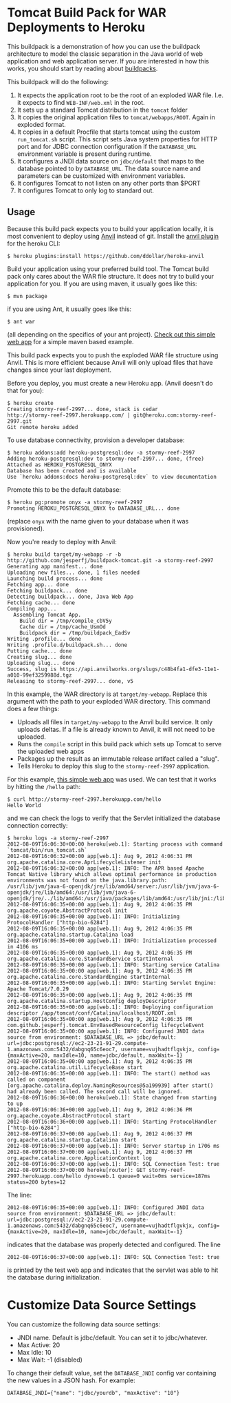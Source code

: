 # Tomcat Build Pack for WAR Deployments to Heroku

This buildpack is a demonstration of how you can use the buildpack architecture to model the classic separation in the Java world of web application and web application server. If you are interested in how this works, you should start by reading about [buildpacks](https://devcenter.heroku.com/articles/buildpacks).

This buildpack will do the following:

1. It expects the application root to be the root of an exploded WAR file. I.e. it expects to find `WEB-INF/web.xml` in the root.
1. It sets up a standard Tomcat distribution in the `tomcat` folder
1. It copies the original application files to `tomcat/webapps/ROOT`. Again in exploded format.
1. It copies in a default Procfile that starts tomcat using the custom `run_tomcat.sh` script. This script sets Java system properties for HTTP port and for JDBC connection configuration if the `DATABASE_URL` environment variable is present during runtime.
1. It configures a JNDI data source on `jdbc/default` that maps to the database pointed to by `DATABASE_URL`. The data source name and parameters can be customized with environment variables.
1. It configures Tomcat to not listen on any other ports than $PORT
1. It configures Tomcat to only log to standard out.

## Usage

Because this build pack expects you to build your application locally, it is most convenient to deploy using [Anvil](https://github.com/ddollar/anvil) instead of git. Install the [anvil plugin](https://github.com/ddollar/heroku-anvil) for the heroku CLI:

```
$ heroku plugins:install https://github.com/ddollar/heroku-anvil
```

Build your application using your preferred build tool. The Tomcat build pack only cares about the WAR file structure. It does not try to build your application for you. If you are using maven, it usually goes like this:

```
$ mvn package
```

if you are using Ant, it usually goes like this:

```
$ ant war
```

(all depending on the specifics of your ant project). [Check out this simple web app](https://github.com/jesperfj/webapp-with-jndi) for a simple maven based example.

This build pack expects you to push the exploded WAR file structure using Anvil. This is more efficient because Anvil will only upload files that have changes since your last deployment.

Before you deploy, you must create a new Heroku app. (Anvil doesn't do that for you):

```
$ heroku create
Creating stormy-reef-2997... done, stack is cedar
http://stormy-reef-2997.herokuapp.com/ | git@heroku.com:stormy-reef-2997.git
Git remote heroku added
```

To use database connectivity, provision a developer database:

```
$ heroku addons:add heroku-postgresql:dev -a stormy-reef-2997
Adding heroku-postgresql:dev to stormy-reef-2997... done, (free)
Attached as HEROKU_POSTGRESQL_ONYX
Database has been created and is available
Use `heroku addons:docs heroku-postgresql:dev` to view documentation
```

Promote this to be the default database:

```
$ heroku pg:promote onyx -a stormy-reef-2997
Promoting HEROKU_POSTGRESQL_ONYX to DATABASE_URL... done
```

(replace `onyx` with the name given to your database when it was provisioned).

Now you're ready to deploy with Anvil:

```
$ heroku build target/my-webapp -r -b http://github.com/jesperfj/buildpack-tomcat.git -a stormy-reef-2997
Generating app manifest... done
Uploading new files... done, 1 files needed
Launching build process... done 
Fetching app... done 
Fetching buildpack... done 
Detecting buildpack... done, Java Web App 
Fetching cache... done 
Compiling app... 
  Assembling Tomcat App.
    Build dir = /tmp/compile_cbV5y
    Cache dir = /tmp/cache_UsmOd
    Buildpack dir = /tmp/buildpack_EadSv
Writing .profile... done 
Writing .profile.d/buildpack.sh... done 
Putting cache... done 
Creating slug... done 
Uploading slug... done 
Success, slug is https://api.anvilworks.org/slugs/c48b4fa1-dfe3-11e1-a010-99ef3259988d.tgz 
Releasing to stormy-reef-2997... done, v5
```

In this example, the WAR directory is at `target/my-webapp`. Replace this argument with the path to your exploded WAR directory. This command does a few things:

* Uploads all files in `target/my-webapp` to the Anvil build service. It only uploads deltas. If a file is already known to Anvil, it will not need to be uploaded.
* Runs the `compile` script in this build pack which sets up Tomcat to serve the uploaded web apps
* Packages up the result as an immutable release artifact called a "slug".
* Tells Heroku to deploy this slug to the `stormy-reef-2997` application.

For this example, [this simple web app](https://github.com/jesperfj/webapp-with-jndi) was used. We can test that it works by hitting the `/hello` path:

```
$ curl http://stormy-reef-2997.herokuapp.com/hello
Hello World
```

and we can check the logs to verify that the Servlet initialized the database connection correctly:

```
$ heroku logs -a stormy-reef-2997
2012-08-09T16:06:30+00:00 heroku[web.1]: Starting process with command `tomcat/bin/run_tomcat.sh`
2012-08-09T16:06:32+00:00 app[web.1]: Aug 9, 2012 4:06:31 PM org.apache.catalina.core.AprLifecycleListener init
2012-08-09T16:06:32+00:00 app[web.1]: INFO: The APR based Apache Tomcat Native library which allows optimal performance in production environments was not found on the java.library.path: /usr/lib/jvm/java-6-openjdk/jre/lib/amd64/server:/usr/lib/jvm/java-6-openjdk/jre/lib/amd64:/usr/lib/jvm/java-6-openjdk/jre/../lib/amd64:/usr/java/packages/lib/amd64:/usr/lib/jni:/lib:/usr/lib
2012-08-09T16:06:35+00:00 app[web.1]: Aug 9, 2012 4:06:35 PM org.apache.coyote.AbstractProtocol init
2012-08-09T16:06:35+00:00 app[web.1]: INFO: Initializing ProtocolHandler ["http-bio-6284"]
2012-08-09T16:06:35+00:00 app[web.1]: Aug 9, 2012 4:06:35 PM org.apache.catalina.startup.Catalina load
2012-08-09T16:06:35+00:00 app[web.1]: INFO: Initialization processed in 4106 ms
2012-08-09T16:06:35+00:00 app[web.1]: Aug 9, 2012 4:06:35 PM org.apache.catalina.core.StandardService startInternal
2012-08-09T16:06:35+00:00 app[web.1]: INFO: Starting service Catalina
2012-08-09T16:06:35+00:00 app[web.1]: Aug 9, 2012 4:06:35 PM org.apache.catalina.core.StandardEngine startInternal
2012-08-09T16:06:35+00:00 app[web.1]: INFO: Starting Servlet Engine: Apache Tomcat/7.0.29
2012-08-09T16:06:35+00:00 app[web.1]: Aug 9, 2012 4:06:35 PM org.apache.catalina.startup.HostConfig deployDescriptor
2012-08-09T16:06:35+00:00 app[web.1]: INFO: Deploying configuration descriptor /app/tomcat/conf/Catalina/localhost/ROOT.xml
2012-08-09T16:06:35+00:00 app[web.1]: Aug 9, 2012 4:06:35 PM com.github.jesperfj.tomcat.EnvBasedResourceConfig lifecycleEvent
2012-08-09T16:06:35+00:00 app[web.1]: INFO: Configured JNDI data source from environment: $DATABASE_URL => jdbc/default: url=jdbc:postgresql://ec2-23-21-91-29.compute-1.amazonaws.com:5432/dabgnq65c6eoc7, username=vujhadtflgvkjx, config={maxActive=20, maxIdle=10, name=jdbc/default, maxWait=-1}
2012-08-09T16:06:35+00:00 app[web.1]: Aug 9, 2012 4:06:35 PM org.apache.catalina.util.LifecycleBase start
2012-08-09T16:06:35+00:00 app[web.1]: INFO: The start() method was called on component [org.apache.catalina.deploy.NamingResources@5a199939] after start() had already been called. The second call will be ignored.
2012-08-09T16:06:36+00:00 heroku[web.1]: State changed from starting to up
2012-08-09T16:06:36+00:00 app[web.1]: Aug 9, 2012 4:06:36 PM org.apache.coyote.AbstractProtocol start
2012-08-09T16:06:36+00:00 app[web.1]: INFO: Starting ProtocolHandler ["http-bio-6284"]
2012-08-09T16:06:37+00:00 app[web.1]: Aug 9, 2012 4:06:37 PM org.apache.catalina.startup.Catalina start
2012-08-09T16:06:37+00:00 app[web.1]: INFO: Server startup in 1706 ms
2012-08-09T16:06:37+00:00 app[web.1]: Aug 9, 2012 4:06:37 PM org.apache.catalina.core.ApplicationContext log
2012-08-09T16:06:37+00:00 app[web.1]: INFO: SQL Connection Test: true
2012-08-09T16:06:37+00:00 heroku[router]: GET stormy-reef-2997.herokuapp.com/hello dyno=web.1 queue=0 wait=0ms service=187ms status=200 bytes=12
```

The line:

	2012-08-09T16:06:35+00:00 app[web.1]: INFO: Configured JNDI data source from environment: $DATABASE_URL => jdbc/default: url=jdbc:postgresql://ec2-23-21-91-29.compute-1.amazonaws.com:5432/dabgnq65c6eoc7, username=vujhadtflgvkjx, config={maxActive=20, maxIdle=10, name=jdbc/default, maxWait=-1}

indicates that the database was properly detected and configured. The line

	2012-08-09T16:06:37+00:00 app[web.1]: INFO: SQL Connection Test: true

is printed by the test web app and indicates that the servlet was able to hit the database during initialization.

# Customize Data Source Settings

You can customize the following data source settings:

* JNDI name. Default is jdbc/default. You can set it to jdbc/whatever.
* Max Active: 20
* Max Idle: 10
* Max Wait: -1 (disabled)

To change their default value, set the `DATABASE_JNDI` config var containing the new values in a JSON hash. For example:

```
DATABASE_JNDI={"name": "jdbc/yourdb", "maxActive": "10"}
```


